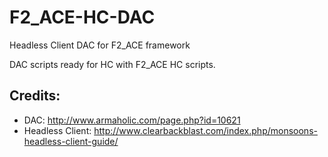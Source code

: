 F2_ACE-HC-DAC
=============

Headless Client DAC for F2_ACE framework

DAC scripts ready for HC with F2_ACE HC scripts.

Credits:
-----------
* DAC: http://www.armaholic.com/page.php?id=10621
* Headless Client: http://www.clearbackblast.com/index.php/monsoons-headless-client-guide/
